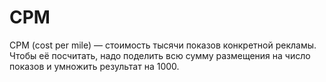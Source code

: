 # CPM

CPM (cost per mile) — стоимость тысячи показов конкретной рекламы. Чтобы её посчитать, надо поделить всю сумму размещения на число показов и умножить результат на 1000. 
